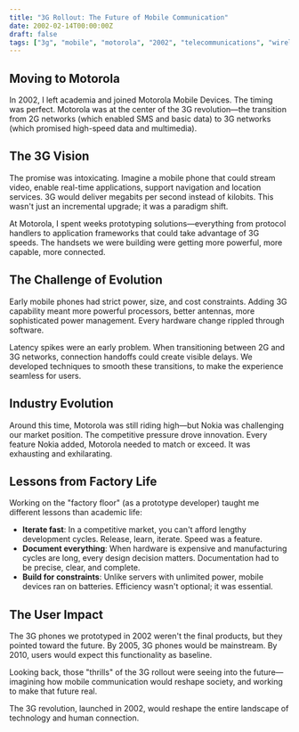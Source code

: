 ```yaml
---
title: "3G Rollout: The Future of Mobile Communication"
date: 2002-02-14T00:00:00Z
draft: false
tags: ["3g", "mobile", "motorola", "2002", "telecommunications", "wireless"]
---
```


## Moving to Motorola

In 2002, I left academia and joined Motorola Mobile Devices. The timing was perfect. Motorola was at the center of the 3G revolution—the transition from 2G networks (which enabled SMS and basic data) to 3G networks (which promised high-speed data and multimedia).

## The 3G Vision

The promise was intoxicating. Imagine a mobile phone that could stream video, enable real-time applications, support navigation and location services. 3G would deliver megabits per second instead of kilobits. This wasn't just an incremental upgrade; it was a paradigm shift.

At Motorola, I spent weeks prototyping solutions—everything from protocol handlers to application frameworks that could take advantage of 3G speeds. The handsets we were building were getting more powerful, more capable, more connected.

## The Challenge of Evolution

Early mobile phones had strict power, size, and cost constraints. Adding 3G capability meant more powerful processors, better antennas, more sophisticated power management. Every hardware change rippled through software.

Latency spikes were an early problem. When transitioning between 2G and 3G networks, connection handoffs could create visible delays. We developed techniques to smooth these transitions, to make the experience seamless for users.

## Industry Evolution

Around this time, Motorola was still riding high—but Nokia was challenging our market position. The competitive pressure drove innovation. Every feature Nokia added, Motorola needed to match or exceed. It was exhausting and exhilarating.

## Lessons from Factory Life

Working on the "factory floor" (as a prototype developer) taught me different lessons than academic life:

- **Iterate fast**: In a competitive market, you can't afford lengthy development cycles. Release, learn, iterate. Speed was a feature.
- **Document everything**: When hardware is expensive and manufacturing cycles are long, every design decision matters. Documentation had to be precise, clear, and complete.
- **Build for constraints**: Unlike servers with unlimited power, mobile devices ran on batteries. Efficiency wasn't optional; it was essential.

## The User Impact

The 3G phones we prototyped in 2002 weren't the final products, but they pointed toward the future. By 2005, 3G phones would be mainstream. By 2010, users would expect this functionality as baseline.

Looking back, those "thrills" of the 3G rollout were seeing into the future—imagining how mobile communication would reshape society, and working to make that future real.

The 3G revolution, launched in 2002, would reshape the entire landscape of technology and human connection.

